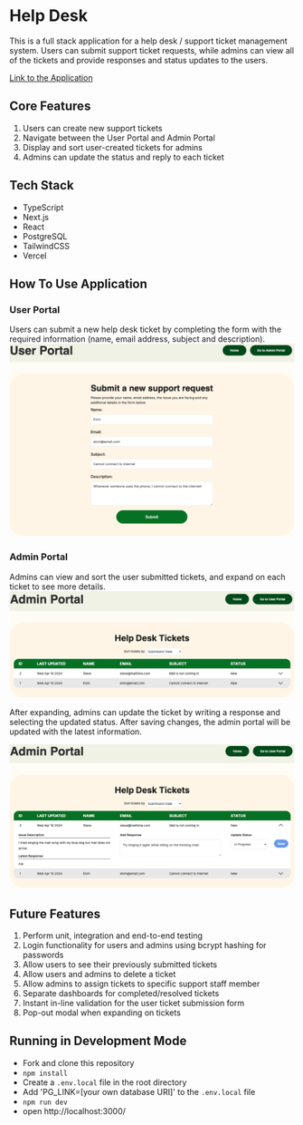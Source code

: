 # Help Desk

This is a full stack application for a help desk / support ticket management system. Users can submit support ticket requests, while admins can view all of the tickets and provide responses and status updates to the users.

[Link to the Application](https://simple-helpdesk.vercel.app/)

## Core Features

1. Users can create new support tickets
2. Navigate between the User Portal and Admin Portal
3. Display and sort user-created tickets for admins
4. Admins can update the status and reply to each ticket

## Tech Stack

- TypeScript
- Next.js
- React
- PostgreSQL
- TailwindCSS
- Vercel

## How To Use Application

### User Portal

Users can submit a new help desk ticket by completing the form with the required information (name, email address, subject and description).
<img src="./helpdesk/public/userPortal.png"/>

### Admin Portal

Admins can view and sort the user submitted tickets, and expand on each ticket to see more details.
<img src="./helpdesk/public/adminPortal.png"/>

After expanding, admins can update the ticket by writing a response and selecting the updated status. After saving changes, the admin portal will be updated with the latest information.

<img src="./helpdesk/public/expandedTicket.png"/>

## Future Features

1. Perform unit, integration and end-to-end testing
2. Login functionality for users and admins using bcrypt hashing for passwords
3. Allow users to see their previously submitted tickets
4. Allow users and admins to delete a ticket
5. Allow admins to assign tickets to specific support staff member
6. Separate dashboards for completed/resolved tickets
7. Instant in-line validation for the user ticket submission form
8. Pop-out modal when expanding on tickets

## Running in Development Mode

- Fork and clone this repository
- `npm install`
- Create a `.env.local` file in the root directory
- Add 'PG_LINK=[your own database URI]' to the `.env.local` file
- `npm run dev`
- open http://localhost:3000/
